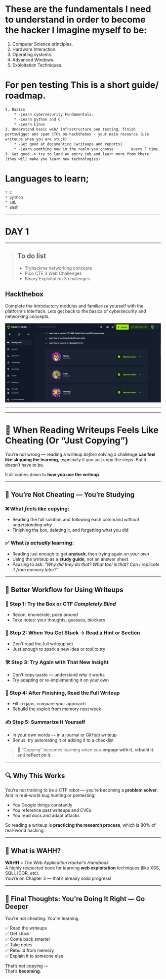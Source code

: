 
# These are the fundamentals I need to understand in order to become the hacker I imagine myself to be:
1. Computer Science principles.
2. Hardware Interaction.
3. Operating systems.
4. Advanced Windows.
5. Exploitation Techniques.


# For pen testing This is a short guide/ roadmap.
    1. Basics
	    * -Learn cybersecurity Fundamentals.
	    * -Learn python and C
	    * -Learn Linux
    2. Understand basic web/ infrastructure pen testing, finish portswigger and spam CTFs on hackthebox - your main resource (use writeups when you are stuck)
	    * -Get good at documenting (writeups and reports)
	    * -Learn somthing new in the realm you choose 	 	 every F time.
    3. Get good -> try to land an entry job and learn more from there (they will make you learn new technologies)


# Languages to learn;
	* C
	* python
	* SQL
	* Bash


---

# DAY 1
 
---
> ## To do list
> - Tryhackme networking concepts
> - Pico CTF 3 Web Challenges
> - Binary Exploitation 3 challenges

## Hackthebox
Complete the introductory modules and familiarize yourself with the platform's interface.
Lets get back to the basics of cybersecurity and networking concepts.

![DAY 1](/assets/images/Images/day%201.png)


---

---

# 🔁 When Reading Writeups Feels Like Cheating (Or “Just Copying”)

You’re not wrong — reading a writeup *before* solving a challenge **can feel like skipping the learning**, especially if you just copy the steps. But it doesn’t have to be.

It all comes down to **how you use the writeup**.

---

## 🧠 You’re Not Cheating — You’re Studying

### ❌ What *feels* like copying:
- Reading the full solution and following each command *without understanding why*  
- Finishing the box, deleting it, and forgetting what you did

### ✅ What *is actually* learning:
- Reading just enough to get **unstuck**, then trying again *on your own*  
- Using the writeup as a **study guide**, not an answer sheet  
- Pausing to ask: *“Why did they do that? What tool is that? Can I replicate it from memory later?”*

---

## 🔄 Better Workflow for Using Writeups

### 🧪 Step 1: Try the Box or CTF *Completely Blind*
- Recon, enumerate, poke around  
- Take notes: your thoughts, guesses, blockers

### 🧠 Step 2: When You Get Stuck → Read a Hint or Section
- Don’t read the full writeup yet  
- Just enough to spark a new idea or tool to try

### 🛠 Step 3: Try Again with That New Insight
- Don’t copy-paste — understand *why* it works  
- Try adapting or re-implementing it on your own

### 📓 Step 4: After Finishing, Read the Full Writeup
- Fill in gaps, compare your approach  
- Rebuild the exploit from memory next week

### ✍️ Step 5: Summarize It Yourself
- In your own words — in a journal or GitHub writeup  
- Bonus: try automating it or adding it to a checklist

> 🧠 “Copying” becomes learning when you **engage with it**, **rebuild it**, and **reflect on it**.

---

## 🔍 Why This Works

You’re not training to be a CTF robot — you’re becoming a **problem solver**.  
And in real-world bug hunting or pentesting:

- You Google things constantly  
- You reference past writeups and CVEs  
- You read docs and adapt attacks

So reading a writeup is **practicing the research process**, which is 80% of real-world hacking.

---

## 🧾 What is WAHH?

**WAHH** = *The Web Application Hacker’s Handbook*  
A highly respected book for learning **web exploitation** techniques (like XSS, SQLi, IDOR, etc).  
You’re on Chapter 3 — that’s already solid progress!

---

## 🧭 Final Thoughts: You're Doing It Right — Go Deeper

You're not cheating. You're learning.

✅ Read the writeups  
✅ Get stuck  
✅ Come back smarter  
✅ Take notes  
✅ Rebuild from memory  
✅ Explain it to someone else

That’s not copying —  
That’s **becoming**.

